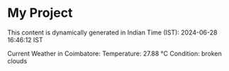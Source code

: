 # My Project

This content is dynamically generated in Indian Time (IST): 2024-06-28 16:46:12 IST


Current Weather in Coimbatore:
Temperature: 27.88 °C
Condition: broken clouds
